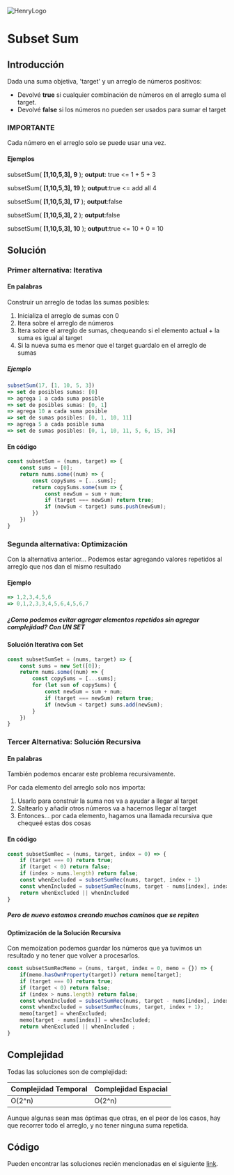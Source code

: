 ![HenryLogo](https://d31uz8lwfmyn8g.cloudfront.net/Assets/logo-henry-white-lg.png)

# Subset Sum

## Introducción

Dada una suma objetiva, 'target' y un arreglo de números positivos:

* Devolvé **true** si cualquier combinación de números en el arreglo suma el target.
* Devolvé **false** si los números no pueden ser usados para sumar el target  

### IMPORTANTE

Cada número en el arreglo solo se puede usar una vez.

#### Ejemplos

subsetSum( **[1,10,5,3], 9** );
**output**: true <= 1 + 5 + 3

subsetSum( **[1,10,5,3], 19** );
**output**:true <= add all 4

subsetSum( **[1,10,5,3], 17** );
**output**:false

subsetSum( **[1,10,5,3], 2** );
**output**:false

subsetSum( **[1,10,5,3], 10** );
**output**:true <= 10 + 0 = 10

## Solución

### Primer alternativa: Iterativa

#### En palabras

Construir un arreglo de todas las sumas posibles:

1. Inicializa el arreglo de sumas con 0
2. Itera sobre el arreglo de números
3. Itera sobre el arreglo de sumas, chequeando si el elemento actual + la suma es igual al target
4. Si la nueva suma es menor que el target
guardalo en el arreglo de sumas

##### Ejemplo

```javascript
subsetSum(17, [1, 10, 5, 3])
=> set de posibles sumas: [0]
=> agrega 1 a cada suma posible
=> set de posibles sumas: [0, 1]
=> agrega 10 a cada suma posible
=> set de sumas posibles: [0, 1, 10, 11]
=> agrega 5 a cada posible suma
=> set de sumas posibles: [0, 1, 10, 11, 5, 6, 15, 16]
```

#### En código

```javascript
const subsetSum = (nums, target) => {
    const sums = [0];
    return nums.some((num) => {
        const copySums = [...sums];
        return copySums.some(sum => {
            const newSum = sum + num;
            if (target === newSum) return true;
            if (newSum < target) sums.push(newSum);
        })
    })
}
```

### Segunda alternativa: Optimización

Con la alternativa anterior... Podemos estar agregando valores repetidos al arreglo que nos dan el mismo resultado

#### Ejemplo

```javascript
=> 1,2,3,4,5,6     
=> 0,1,2,3,3,4,5,6,4,5,6,7
```

##### ¿Como podemos evitar agregar elementos repetidos sin agregar complejidad? Con UN SET

#### Solución Iterativa con Set

```javascript
const subsetSumSet = (nums, target) => {
    const sums = new Set([0]);
    return nums.some((num) => {
        const copySums = [...sums];
        for (let sum of copySums) {
            const newSum = sum + num;
            if (target === newSum) return true;
            if (newSum < target) sums.add(newSum);
        }
    })
}
```

### Tercer Alternativa: Solución Recursiva

#### En palabras

También podemos encarar este problema recursivamente.

Por cada elemento del arreglo solo nos importa:

1. Usarlo para construir la suma nos va a ayudar a llegar al target
2. Saltearlo y añadir otros números va a hacernos llegar al target
3. Entonces... por cada elemento, hagamos una llamada recursiva que chequeé estas dos cosas

#### En código

```javascript
const subsetSumRec = (nums, target, index = 0) => {
    if (target === 0) return true;
    if (target < 0) return false;
    if (index > nums.length) return false;
    const whenExcluded = subsetSumRec(nums, target, index + 1)
    const whenIncluded = subsetSumRec(nums, target - nums[index], index + 1);
    return whenExcluded || whenIncluded
}
```

##### Pero de nuevo estamos creando muchos caminos que se repiten

#### Optimización de la Solución Recursiva

Con memoization podemos guardar los números que ya tuvimos un resultado y no tener que volver a procesarlos.

```javascript
const subsetSumRecMemo = (nums, target, index = 0, memo = {}) => {
    if(memo.hasOwnProperty(target)) return memo[target];
    if (target === 0) return true;
    if (target < 0) return false;
    if (index > nums.length) return false;
    const whenIncluded = subsetSumRec(nums, target - nums[index], index + 1);
    const whenExcluded = subsetSumRec(nums, target, index + 1);
    memo[target] = whenExcluded;
    memo[target - nums[index]] = whenIncluded;
    return whenExcluded || whenIncluded ;
}
```

## Complejidad

Todas las soluciones son de complejidad:

Complejidad Temporal | Complejidad Espacial
--|--
O(2^n)|O(2^n)

Aunque algunas sean mas óptimas que otras, en el peor de los casos, hay que recorrer todo el arreglo, y no tener ninguna suma repetida.

## Código

Pueden encontrar las soluciones recién mencionadas en el siguiente [link](https://repl.it/KM8S/4).
